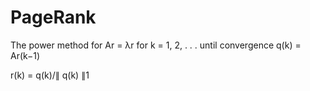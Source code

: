 # PageRank
The power method for Ar = λr
for k = 1, 2, . . . until convergence q(k) = Ar(k−1)

r(k) = q(k)/∥ q(k) ∥1
